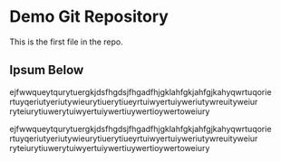 # Demo Git Repository

This is the first file in the repo.

##	Ipsum Below

ejfwwqueytqurytuergkjdsfhgdsjfhgadfhjgklahfgkjahfgjkahyqwrtuqorie
rtuyqeriutyeriutywieurytiuerytiueyrtuiwyertuiyweriutywreuityweiur
ryteiurytiuwerytuiwyertuiywertiuywertioywertoweiury

ejfwwqueytqurytuergkjdsfhgdsjfhgadfhjgklahfgkjahfgjkahyqwrtuqorie
rtuyqeriutyeriutywieurytiuerytiueyrtuiwyertuiyweriutywreuityweiur
ryteiurytiuwerytuiwyertuiywertiuywertioywertoweiury